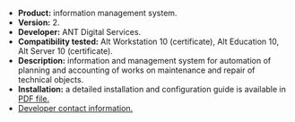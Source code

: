 * **Product:** information management system.
* **Version:** 2.
* **Developer:** ANT Digital Services.
* **Compatibility tested:** Alt Workstation 10 (certificate), Alt Education 10, Alt Server 10 (certificate).
* **Description:** information and management system for automation of planning and accounting of works on maintenance and repair of technical objects.
* **Installation:** a detailed installation and configuration guide is available in [PDF file.](https://www.basealt.ru/fileadmin/user_upload/compatibility/instr/55dd9857b0a24fbb9c663ee03d6e93ac.pdf)
* [Developer contact information.](https://antds.ru/)



